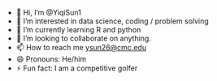 - 👋 Hi, I’m @YiqiSun1
- 👀 I’m interested in data science, coding / problem solving
- 🌱 I’m currently learning R and python
- 💞️ I’m looking to collaborate on anything.
- 📫 How to reach me ysun26@cmc.edu
- 😄 Pronouns: He/him
- ⚡ Fun fact: I am a competitive golfer

<!---
YiqiSun1/YiqiSun1 is a ✨ special ✨ repository because its `README.md` (this file) appears on your GitHub profile.
You can click the Preview link to take a look at your changes.
--->
